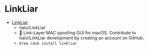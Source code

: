 # LinkLiar
- [LinkLiar](https://github.com/halo/LinkLiar)
  -  halo/LinkLiar
  - :link: Link-Layer MAC spoofing GUI for macOS. Contribute to halo/LinkLiar development by creating an account on GitHub.
  - `brew cask install linkliar`
